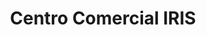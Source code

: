 ---
title: "Centro Comercial IRIS"
url: /bogota-d-c/centro-comercial-iris/
shop: centro comercial
---